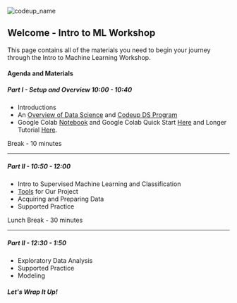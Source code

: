![codeup_name](https://750092.smushcdn.com/1449913/wp-content/uploads/2018/08/logo.png?lossy=1&strip=1&webp=1)

## Welcome - Intro to ML Workshop

This page contains all of the materials you need to begin your journey through the Intro to Machine Learning Workshop.


#### Agenda and Materials

##### Part I - Setup and Overview 10:00 - 10:40

- Introductions
- An [Overview of Data Science](https://faithkane3.github.io/ds_overview.pdf) and [Codeup DS Program](https://codeup.com/ds-admissions/)
- Google Colab [Notebook]() and Google Colab Quick Start [Here](https://youtu.be/0aRE1x_xHIY) and Longer Tutorial [Here](https://youtu.be/inN8seMm7UI).

Break - 10 minutes

___

##### Part II - 10:50 - 12:00

- Intro to Supervised Machine Learning and Classification
- [Tools]((https://faithkane3.github.io/)) for Our Project
- Acquiring and Preparing Data
- Supported Practice


Lunch Break - 30 minutes

___

##### Part II - 12:30 - 1:50

- Exploratory Data Analysis
- Supported Practice
- Modeling


##### Let's Wrap It Up!
